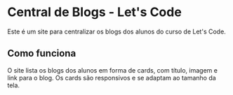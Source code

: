 # Central de Blogs - Let's Code

Este é um site para centralizar os blogs dos alunos do curso de Let's Code.

## Como funciona

O site lista os blogs dos alunos em forma de cards, com título, imagem e link para o blog. Os cards são responsivos e se adaptam ao tamanho da tela.